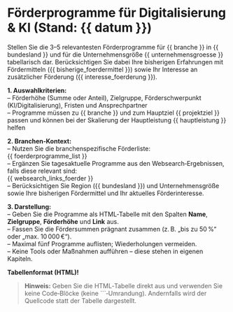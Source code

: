 # Förderprogramme für Digitalisierung & KI (Stand: {{ datum }})

Stellen Sie die 3–5 relevantesten Förderprogramme für {{ branche }} in {{ bundesland }} und für die Unternehmensgröße {{ unternehmensgroesse }} tabellarisch dar. Berücksichtigen Sie dabei Ihre bisherigen Erfahrungen mit Fördermitteln ({{ bisherige_foerdermittel }}) sowie Ihr Interesse an zusätzlicher Förderung ({{ interesse_foerderung }}).

**1. Auswahlkriterien:**  
– Förderhöhe (Summe oder Anteil), Zielgruppe, Förderschwerpunkt (KI/Digitalisierung), Fristen und Ansprechpartner  
– Programme müssen zu {{ branche }} und zum Hauptziel {{ projektziel }} passen und können bei der Skalierung der Hauptleistung {{ hauptleistung }} helfen

**2. Branchen‑Kontext:**  
– Nutzen Sie die branchenspezifische Förderliste:  
  {{ foerderprogramme_list }}  
– Ergänzen Sie tagesaktuelle Programme aus den Websearch‑Ergebnissen, falls diese relevant sind:  
  {{ websearch_links_foerder }}  
– Berücksichtigen Sie Region ({{ bundesland }}) und Unternehmensgröße sowie Ihre bisherigen Fördermittel und Ihr aktuelles Förderinteresse.

**3. Darstellung:**  
– Geben Sie die Programme als HTML‑Tabelle mit den Spalten **Name**, **Zielgruppe**, **Förderhöhe** und **Link** aus.  
– Fassen Sie die Fördersummen prägnant zusammen (z. B. „bis zu 50 %“ oder „max. 10 000 €“).  
– Maximal fünf Programme auflisten; Wiederholungen vermeiden.  
– Keine Tools oder Maßnahmen aufführen – diese stehen in eigenen Kapiteln.

**Tabellenformat (HTML)!**

> **Hinweis:** Geben Sie die HTML‑Tabelle direkt aus und verwenden Sie keine Code‑Blöcke (keine ```‑Umrandung). Andernfalls wird der Quellcode statt der Tabelle dargestellt.
